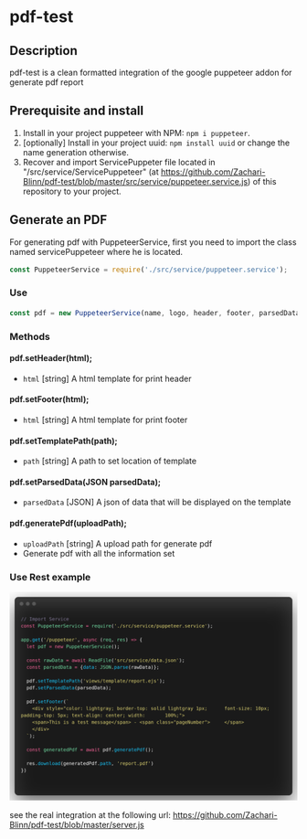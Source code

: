 # pdf-test

## Description

pdf-test is a clean formatted integration of the google puppeteer addon for generate pdf report

## Prerequisite and install

1. Install in your project puppeteer with NPM: `npm i puppeteer`.
2. [optionally] Install in your project uuid: `npm install uuid` or change the name generation otherwise.
3. Recover and import ServicePuppeter file located in "/src/service/ServicePuppeteer" (at https://github.com/Zachari-Blinn/pdf-test/blob/master/src/service/puppeteer.service.js) of this repository to your project.

## Generate an PDF

For generating pdf with PuppeteerService, first you need to import the class named servicePuppeteer where he is located.

```js
const PuppeteerService = require('./src/service/puppeteer.service');
```

### Use

```js 
const pdf = new PuppeteerService(name, logo, header, footer, parsedData, templatePath);
```

### Methods

#### pdf.setHeader(html);
  * `html` [string] A html template for print header  
#### pdf.setFooter(html);
  * `html` [string] A html template for print footer
#### pdf.setTemplatePath(path);
  * `path` [string] A path to set location of template
#### pdf.setParsedData(JSON parsedData);
  * `parsedData` [JSON] A json of data that will be displayed on the template
#### pdf.generatePdf(uploadPath);
  * `uploadPath` [string] A upload path for generate pdf
  * Generate pdf with all the information set

### Use Rest example

<p align="center">
  <img src="./img/use_example.png" alt="Size Limit CLI">
</p>

see the real integration at the following url: https://github.com/Zachari-Blinn/pdf-test/blob/master/server.js
